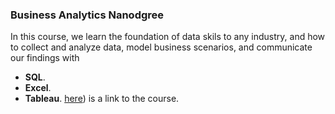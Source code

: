 ### Business Analytics Nanodgree

In this course, we learn the foundation of data skils to any industry, and how to collect and analyze data,
model business scenarios, and communicate our findings with 
* **SQL**.
* **Excel**.
* **Tableau**.
[here](https://www.udacity.com/course/business-analytics-nanodegree--nd098)) is a link to the course. 
